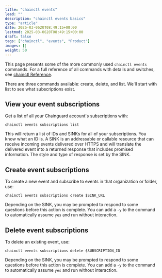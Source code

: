```yaml
---
title: "chainctl events"
lead: ""
description: "chainctl events basics"
type: "article"
date: 2025-03-0620T08:49:15+00:00
lastmod: 2025-03-0620T08:49:15+00:00
draft: false
tags: ["chainctl", "events", "Product"]
images: []
weight: 50
---
```


This page presents some of the more commonly used `chainctl events` commands. For a full reference of all commands with details and switches, see [chainctl Reference](/chainguard/chainctl/).

There are three commands available: create, delete, and list. We'll start with list to see what subscriptions exist.

## View your event subscriptions

Get a list of all your Chainguard account's subscriptions with:

```shell
chainctl events subscriptions list
```

This will return a list of IDs and SINKs for all of your subscriptions. You know what an ID is. A SINK is an addressable or callable resource that can receive incoming events delivered over HTTPS and will translate the delivered event into a returned response that includes promised information. The style and type of response is set by the SINK.


## Create event subscriptions

To create a new event and subscribe to events in that organization or folder, use:

```shell
chainctl events subscriptions create $SINK_URL
```

Depending on the SINK, you may be prompted to respond to some questions before this action is complete. You can add a `-y` to the command to automatically assume `yes` and run without interaction.


## Delete event subscriptions

To delete an existing event, use:

```shell
chainctl events subscriptions delete $SUBSCRIPTION_ID
```

Depending on the SINK, you may be prompted to respond to some questions before this action is complete. You can add a `-y` to the command to automatically assume `yes` and run without interaction.
